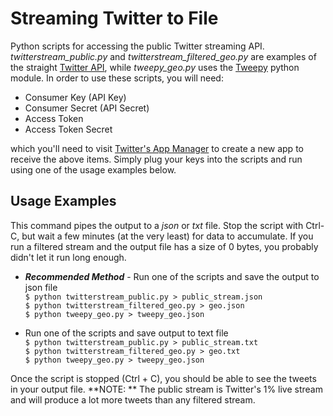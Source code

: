 Streaming Twitter to File
=========================

Python scripts for accessing the public Twitter streaming API.  *twitterstream_public.py* and *twitterstream_filtered_geo.py* are examples of the straight [Twitter API](https://dev.twitter.com/streaming/overview), while *tweepy_geo.py* uses the [Tweepy](https://github.com/tweepy/tweepy) python module.  In order to use these scripts, you will need:
* Consumer Key (API Key)
* Consumer Secret (API Secret)
* Access Token
* Access Token Secret

which you'll need to visit [Twitter's App Manager](https://apps.twitter.com/) to create a new app to receive the above items.  Simply plug your keys into the scripts and run using one of the usage examples below.

## Usage Examples

This command pipes the output to a *json* or *txt* file. Stop the script with Ctrl-C, but wait a few minutes (at the very least) for data to accumulate.  If you run a filtered stream and the output file has a size of 0 bytes, you probably didn't let it run long enough.

* ***Recommended Method*** - Run one of the scripts and save the output to json file <br>
`$ python twitterstream_public.py > public_stream.json` <br>
`$ python twitterstream_filtered_geo.py > geo.json` <br>
`$ python tweepy_geo.py > tweepy_geo.json` <br>

* Run one of the scripts and save output to text file <br>
`$ python twitterstream_public.py > public_stream.txt` <br>
`$ python twitterstream_filtered_geo.py > geo.txt` <br>
`$ python tweepy_geo.py > tweepy_geo.json` <br>

Once the script is stopped (Ctrl + C), you should be able to see the tweets in your output file.
**NOTE: ** The public stream is Twitter's 1% live stream and will produce a lot more tweets than any filtered stream.